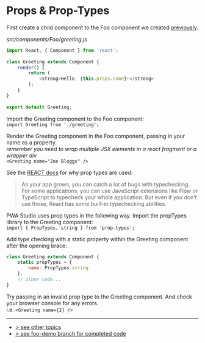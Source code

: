 # Props & Prop-Types
First create a child component to the Foo component we created [previously].

_src/components/Foo/greeting.js_
```javascript
import React, { Component } from 'react';
 
class Greeting extends Component {
    render() {
        return (
            <strong>Hello, {this.props.name}!</strong>
        );
    }
}
 
export default Greeting;
```

Import the Greeting component to the Foo component:   
`import Greeting from './greeting';`

Render the Greeting component in the Foo component, passing in your name as a property.    
_remember you need to wrap multiple JSX elements in a react fragment or a wrapper div_    
`<Greeting name="Joe Bloggs" />`

See the [REACT docs] for why prop types are used:   

> As your app grows, you can catch a lot of bugs with typechecking. For some applications, you can use JavaScript extensions like Flow or TypeScript to typecheck your whole application. But even if you don’t use those, React has some built-in typechecking abilities.

PWA Studio uses prop types in the following way. Import the propTypes library to the Greeting component:   
`import { PropTypes, string } from 'prop-types';`

Add type checking with a static property within the Greeting component after the opening brace:
```javascript
class Greeting extends Component {
    static propTypes = {
        name: PropTypes.string
    };
    // other code...
}
```

Try passing in an invalid prop type to the Greeting component. And check your browser console for any errors.    
i.e. `<Greeting name={2} />`

---
- [> see other topics](../../README.md#Topics)
- [> see foo-demo branch for completed code](https://github.com/rossmc/how-to-venia/tree/foo-demo/src)

[previously]: ../add-a-static-route/index.md
[REACT docs]: https://reactjs.org/docs/typechecking-with-proptypes.html